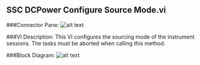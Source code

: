 ## **SSC DCPower Configure Source Mode.vi**
###Connector Pane:
![alt text](/DCPower/SSC%20DCPower/Source/SSC%20DCPower%20Configure%20Source%20Mode.vic.png "SSC DCPower Configure Source Mode.vi connector pane")

###VI Description:
This VI configures the sourcing mode of the instrument sessions. The tasks must be aborted when calling this method.

###Block Diagram:
![alt text](/DCPower/SSC%20DCPower/Source/SSC%20DCPower%20Configure%20Source%20Mode.vid.png "SSC DCPower Configure Source Mode.vi block diagram")
